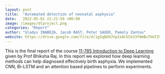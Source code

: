 ```yaml
---
layout: post
title:  "Automated detection of neonatal asphyxia"
date:   2022-05-01 22:21:59 +00:00
image: /images/dlproject.png
categories: "Report"
author: "Gladys INABEZA, Jacob RAST, Peter SAUER, Pamely Zantou"
website: https://drive.google.com/file/d/1gSqBXHJYp2xACUCb33f0mBuTHoTZvnIt/view?usp=sharing
---
```

This is the final report of the course [11-785 Introduction to Deep Learning](https://deeplearning.cs.cmu.edu/F22/index.html) given by Prof Bhiksha Raj. In this report we explored how deep learning methods can help diagnosed effectively birth asphyxia. We implemented CNN, Bi-LSTM and an attention based pipelines to perform experiments. 
